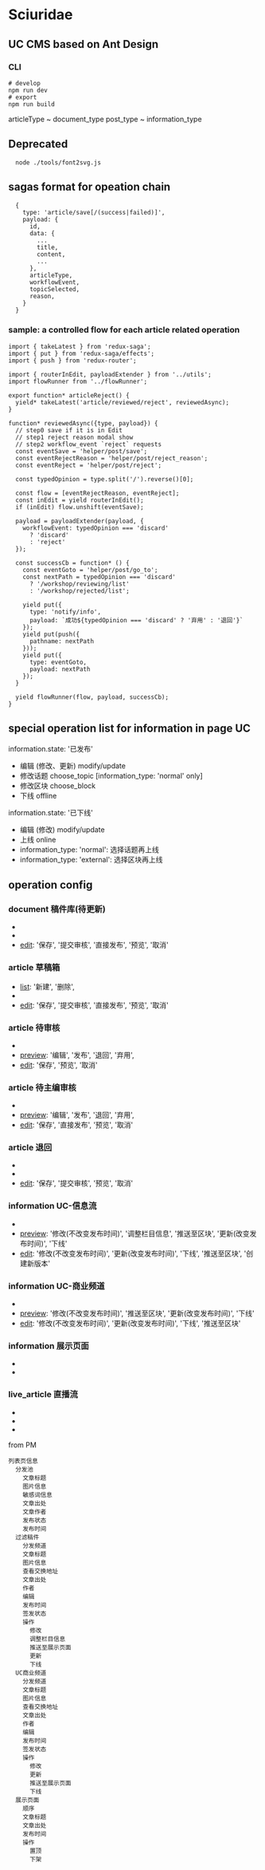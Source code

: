 # Sciuridae
## UC CMS based on Ant Design

### CLI

``` shell
# develop
npm run dev
# export
npm run build
```

articleType ~ document_type
post_type ~ information_type

## Deprecated
```
  node ./tools/font2svg.js
```

## sagas format for opeation chain

```
  {
    type: 'article/save[/(success|failed)]',
    payload: {
      id,
      data: {
        ...
        title,
        content,
        ...
      },
      articleType,
      workflowEvent,
      topicSelected,
      reason,
    }
  }
```

### sample: a controlled flow for each article related operation
```
import { takeLatest } from 'redux-saga';
import { put } from 'redux-saga/effects';
import { push } from 'redux-router';

import { routerInEdit, payloadExtender } from '../utils';
import flowRunner from '../flowRunner';

export function* articleReject() {
  yield* takeLatest('article/reviewed/reject', reviewedAsync);
}

function* reviewedAsync({type, payload}) {
  // step0 save if it is in Edit
  // step1 reject reason modal show
  // step2 workflow_event `reject` requests
  const eventSave = 'helper/post/save';
  const eventRejectReason = 'helper/post/reject_reason';
  const eventReject = 'helper/post/reject';

  const typedOpinion = type.split('/').reverse()[0];

  const flow = [eventRejectReason, eventReject];
  const inEdit = yield routerInEdit();
  if (inEdit) flow.unshift(eventSave);

  payload = payloadExtender(payload, {
    workflowEvent: typedOpinion === 'discard'
      ? 'discard'
      : 'reject'
  });

  const successCb = function* () {
    const eventGoto = 'helper/post/go_to';
    const nextPath = typedOpinion === 'discard'
      ? '/workshop/reviewing/list'
      : '/workshop/rejected/list';

    yield put({
      type: 'notify/info',
      payload: `成功${typedOpinion === 'discard' ? '弃用' : '退回'}`
    });
    yield put(push({
      pathname: nextPath
    }));
    yield put({
      type: eventGoto,
      payload: nextPath
    });
  }

  yield flowRunner(flow, payload, successCb);
}
```

## special operation list for information in page UC
information.state: '已发布'
* 编辑 (修改、更新) modify/update
* 修改话题 choose_topic [information_type: 'normal' only]
* 修改区块 choose_block
* 下线 offline

information.state: '已下线'
* 编辑 (修改) modify/update
* 上线 online
 * information_type: 'normal': 选择话题再上线
 * information_type: 'external': 选择区块再上线

## operation config

### document 稿件库(待更新)
* [list]: /
* [preview]: '编辑'
* [edit]: '保存', '提交审核', '直接发布', '预览', '取消'
### article 草稿箱
* [list]: '新建', '删除',
* [preview]: '编辑'
* [edit]: '保存', '提交审核', '直接发布', '预览', '取消'

### article 待审核
* [list]: /
* [preview]: '编辑', '发布', '退回', '弃用',
* [edit]: '保存', '预览', '取消'

### article 待主编审核
* [list]: /
* [preview]: '编辑', '发布', '退回', '弃用',
* [edit]: '保存', '直接发布', '预览', '取消'

### article 退回
* [list]: /
* [preview]: '编辑'
* [edit]: '保存', '提交审核', '预览', '取消'

### information UC-信息流
* [list]: '栏目管理'
* [preview]: '修改(不改变发布时间)', '调整栏目信息', '推送至区块', '更新(改变发布时间)', '下线'
* [edit]: '修改(不改变发布时间)', '更新(改变发布时间)', '下线', '推送至区块', '创建新版本'

### information UC-商业频道
* [list]: /
* [preview]: '修改(不改变发布时间)', '推送至区块', '更新(改变发布时间)', '下线'
* [edit]: '修改(不改变发布时间)', '更新(改变发布时间)', '下线', '推送至区块'

### information 展示页面
* [list]: '推送排序'
* [preview]: '下架', '置顶'

### live_article 直播流
* [list]: '新建直播稿件'
* [preview]: '修改(不改变发布时间)', '下线'
* [edit]: '发布', '取消'

from PM
```
列表页信息
  分发池
    文章标题
    图片信息
    敏感词信息
    文章出处
    文章作者
    发布状态
    发布时间
  过滤稿件
    分发频道
    文章标题
    图片信息
    查看交换地址
    文章出处
    作者
    编辑
    发布时间
    签发状态
    操作
      修改
      调整栏目信息
      推送至展示页面
      更新
      下线
  UC商业频道
    分发频道
    文章标题
    图片信息
    查看交换地址
    文章出处
    作者
    编辑
    发布时间
    签发状态
    操作
      修改
      更新
      推送至展示页面
      下线
  展示页面
    顺序
    文章标题
    文章出处
    发布时间
    操作
      置顶
      下架
```

